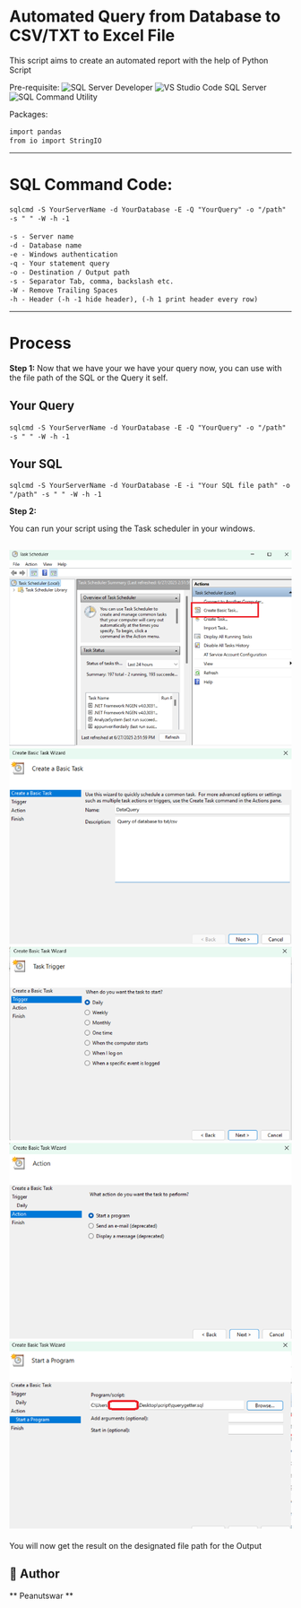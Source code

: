 # Automated Query from Database to CSV/TXT to Excel File

This script aims to create an automated report with the help of Python Script

Pre-requisite:
![SQL Server Developer](https://www.microsoft.com/en-us/sql-server/developer-tools)
![VS Studio Code SQL Server](https://www.microsoft.com/en-us/sql-server/sql-server-downloads?msockid=255b760893ae6f862b47600292af6e07)
![SQL Command Utility](https://learn.microsoft.com/en-us/sql/tools/sqlcmd/sqlcmd-utility?view=sql-server-ver16&tabs=odbc%2Cwindows%2Cwindows-support&pivots=cs1-cmd#download-and-install)

Packages:
```
import pandas
from io import StringIO
```

---

# SQL Command Code:
```
sqlcmd -S YourServerName -d YourDatabase -E -Q "YourQuery" -o "/path" -s " " -W -h -1

-s - Server name
-d - Database name
-e - Windows authentication
-q - Your statement query
-o - Destination / Output path
-s - Separator Tab, comma, backslash etc.
-W - Remove Trailing Spaces
-h - Header (-h -1 hide header), (-h 1 print header every row)
```

---

# Process

**Step 1:** Now that we have your we have your query now, you can use with the file path of the SQL or the Query it self. 

## Your Query

```
sqlcmd -S YourServerName -d YourDatabase -E -Q "YourQuery" -o "/path" -s " " -W -h -1
```
## Your SQL

```
sqlcmd -S YourServerName -d YourDatabase -E -i "Your SQL file path" -o "/path" -s " " -W -h -1
```

**Step 2:**

You can run your script using the Task scheduler in your windows. 

![Create Task](/images/CreateBasicTask.png)
![Basic Task](/images/basicTask.png)
![Frequency](/images/frequency.png)
![Perform Task](/images/perform.png)
![Script Upload](/images/scriptUpload.png)
---

You will now get the result on the designated file path for the Output

## 👤 Author

** Peanutswar **  
